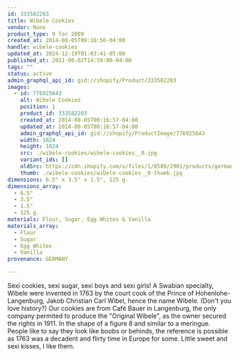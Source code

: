 ```yaml
---
id: 333582203
title: Wibele Cookies
vendor: None
product_type: 9 for 2009
created_at: 2014-08-05T00:16:56-04:00
handle: wibele-cookies
updated_at: 2024-12-19T01:03:41-05:00
published_at: 2011-06-02T14:59:00-04:00
tags: ""
status: active
admin_graphql_api_id: gid://shopify/Product/333582203
images:
  - id: 776925643
    alt: Wibele Cookies
    position: 1
    product_id: 333582203
    created_at: 2014-08-05T00:16:57-04:00
    updated_at: 2014-08-05T00:16:57-04:00
    admin_graphql_api_id: gid://shopify/ProductImage/776925643
    width: 1024
    height: 1024
    src: ./wibele-cookies/wibele-cookies__0.jpg
    variant_ids: []
    oldSrc: https://cdn.shopify.com/s/files/1/0589/2901/products/german_cookies.jpeg?v=1407212217
    thumb: ./wibele-cookies/wibele-cookies__0-thumb.jpg
dimensions: 6.5" x 3.5" x 1.5", 125 g.
dimensions_array:
  - 6.5"
  - 3.5"
  - 1.5"
  - 125 g.
materials: Flour, Sugar, Egg Whites & Vanilla
materials_array:
  - Flour
  - Sugar
  - Egg Whites
  - Vanilla
provenance: GERMANY

---
```


Sexi cookies, sexi sugar, sexi boys and sexi girls! A Swabian specialty, Wibele were invented in 1763 by the court cook of the Prince of Hohenlohe-Langenburg, Jakob Christian Carl Wibel, hence the name Wibele. (Don't you love history?) Our cookies are from Café Bauer in Langenburg, the only company permited to produce the "Original Wibele", as the owner secured the rights in 1911. In the shape of a figure 8 and similar to a meringue. People like to say they look like boobs or behinds, the reference is possible as 1763 was a decadent and flirty time in Europe for some. Little sweet and sexi kisses, I like them.